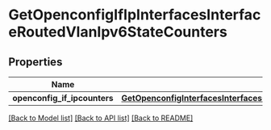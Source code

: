 # GetOpenconfigIfIpInterfacesInterfaceRoutedVlanIpv6StateCounters

## Properties
Name | Type | Description | Notes
------------ | ------------- | ------------- | -------------
**openconfig_if_ipcounters** | [**GetOpenconfigInterfacesInterfacesOpenconfiginterfacesinterfacesSubinterfacesOpenconfigifipipv4StateCounters**](GetOpenconfigInterfacesInterfacesOpenconfiginterfacesinterfacesSubinterfacesOpenconfigifipipv4StateCounters.md) |  | [optional] 

[[Back to Model list]](../README.md#documentation-for-models) [[Back to API list]](../README.md#documentation-for-api-endpoints) [[Back to README]](../README.md)


